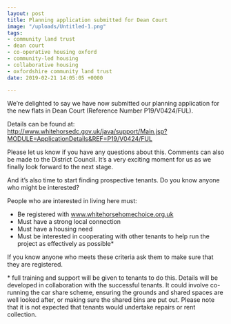 ```yaml
---
layout: post
title: Planning application submitted for Dean Court
image: "/uploads/Untitled-1.png"
tags:
- community land trust
- dean court
- co-operative housing oxford
- community-led housing
- collaborative housing
- oxfordshire community land trust
date: 2019-02-21 14:05:05 +0000

---
```

We’re delighted to say we have now submitted our planning application for the new flats in Dean Court (Reference Number P19/V0424/FUL).

Details can be found at:  
http://www.whitehorsedc.gov.uk/java/support/Main.jsp?MODULE=ApplicationDetails&REF=P19/V0424/FUL

Please let us know if you have any questions about this.  Comments can also be made to the District Council. It’s a very exciting moment for us as we finally look forward to the next stage.

And it’s also time to start finding prospective tenants. Do you know anyone who might be interested?

People who are interested in living here must:

* Be registered with www.whitehorsehomechoice.org.uk
* Must have a strong local connection
* Must have a housing need
* Must be interested in cooperating with other tenants to help run the project as effectively as possible*

If you know anyone who meets these criteria ask them to make sure that they are registered.

\* full training and support will be given to tenants to do this. Details will be developed in collaboration with the successful tenants. It could involve co-running the car share scheme, ensuring the grounds and shared spaces are well looked after, or making sure the shared bins are put out. Please note that it is not expected that tenants would undertake repairs or rent collection.